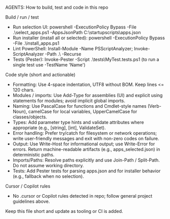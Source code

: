 AGENTS: How to build, test and code in this repo

Build / run / test
- Run selection UI: powershell -ExecutionPolicy Bypass -File .\select_apps.ps1 -AppsJsonPath C:\startupscripts\apps.json
- Run installer (install all or selected): powershell -ExecutionPolicy Bypass -File .\install_apps.ps1
- Lint PowerShell: Install-Module -Name PSScriptAnalyzer; Invoke-ScriptAnalyzer -Path .\ -Recurse
- Tests (Pester): Invoke-Pester -Script .\tests\MyTest.tests.ps1 (to run a single test use -TestName 'Name')

Code style (short and actionable)
- Formatting: Use 4-space indentation, UTF8 without BOM. Keep lines <= 120 chars.
- Modules / imports: Use Add-Type for assemblies (UI) and explicit using statements for modules; avoid implicit global imports.
- Naming: Use PascalCase for functions and Cmdlet-style names (Verb-Noun), camelCase for local variables, UpperCamelCase for classes/objects.
- Types: Add parameter type hints and validate attributes where appropriate (e.g., [string], [int], ValidateSet).
- Error handling: Prefer try/catch for filesystem or network operations; write user-friendly messages and exit with non-zero codes on failure.
- Output: Use Write-Host for informational output; use Write-Error for errors. Return machine-readable artifacts (e.g., apps_selected.json) in deterministic paths.
- Imports/Paths: Resolve paths explicitly and use Join-Path / Split-Path. Do not assume working directory.
- Tests: Add Pester tests for parsing apps.json and for installer behavior (e.g., fallback when no selection).

Cursor / Copilot rules
- No .cursor or Copilot rules detected in repo; follow general project guidelines above.

Keep this file short and update as tooling or CI is added.
